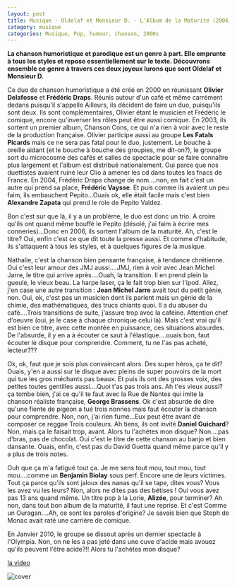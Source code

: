 ```yaml
---
layout: post
title: Musique - Oldelaf et Monsieur D. - L'Album de la Maturité (2006)
category: musique
categories: Musique, Pop, humour, chanson, 2000s
---
```

**La chanson humoristique et parodique est un genre à part. Elle emprunte à tous les styles et repose essentiellement sur le texte. Découvrons ensemble ce genre à travers ces deux joyeux lurons que sont Oldelaf et Monsieur D.**

Ce duo de chanson humoristique a été créé en 2000 en réunissant **Olivier Delafosse** et **Frédéric Draps**. Réunis autour d'un café et même carrément dedans puisqu'il s'appelle Ailleurs, ils décident de faire un duo, puisqu'ils sont deux. Ils sont complémentaires, Olivier étant le musicien et Frédéric le comique, encore qu'inverser les rôles peut être aussi comique. En 2003, ils sortent un premier album, Chanson Cons, ce qui n'a rien à voir avec le reste de la production française. Olivier participe aussi au groupe **Les Fatals Picards** mais ce ne sera pas fatal pour le duo, justement. Le bouche à oreille aidant (et le bouche à bouche des groupies, me dit-on?), le groupe sort du microcosme des cafés et salles de spectacle pour se faire connaître plus largement et l'album est distribué nationalement. Oui parce que nos duettistes avaient ruiné leur Clio à amener les cd dans toutes les fnacs de France. En 2004, Frédéric Draps change de nom....non, en fait c'est un autre qui prend sa place, **Frédéric Vaysse**. Et puis comme ils avaient un peu faim, ils embauchent Pepito...Ouais ok, elle était facile mais c'est bien **Alexandre Zapata** qui prend le role de Pepito Valdez.

Bon c'est sur que là, il y a un problème, le duo est donc un trio. A croire qu'ils ont quand même bouffé le Pepito (désolé, j'ai faim à écrire mes conneries)...Donc en 2006, ils sortent l'album de la maturité. Ah, c'est le titre? Oui, enfin c'est ce que dit toute la presse aussi. Et comme d'habitude, ils s'attaquent à tous les styles, et à quelques figures de la musique.

Nathalie, c'est la chanson bien pensante française, à tendance chrétienne. Oui c'est leur amour des JMJ aussi....JMJ, rien à voir avec Jean Michel Jarre, le titre qui arrive après....Ouah, la transition. Il en prend plein la gueule, le vieux beau. La harpe laser, ça le fait trop bien sur l'ipod. Allez, j'en case une autre transition : **Jean Michel Jarre** avait tout du petit génie, non. Oui, ok, c'est pas un musicien dont ils parlent mais un génie de la chimie, des mathématiques, des trucs chiants quoi. Il a du abuser du café....Trois transitions de suite, j'assure trop avec la caféine. Attention chef d'oeuvre (oui, je le case à chaque chronique celui là). Mais c'est vrai qu'il est bien ce titre, avec cette montée en puissance, ces situations absurdes. De l'absurde, il y en a à écouter ce saut à l'élastique....ouais bon, faut écouter le disque pour comprendre. Comment, tu ne l'as pas acheté, lecteur???

Ok, ok, faut que je sois plus convaincant alors. Des super héros, ça te dit? Ouais, y'en a aussi sur le disque avec pleins de super pouvoirs de la mort qui tue les gros méchants pas beaux. Et puis ils ont des grosses voix, des petites toutes gentilles aussi....Quoi t'as pas trois ans. Ah t'es vieux aussi? ça tombe bien, j'ai ce qu'il te faut avec la Rue de Nantes qui imite la chanson réaliste française, **George Brassens**. Ok c'est absurde de dire qu'une fiente de pigeon a tué trois nonnes mais faut écouter la chanson pour comprendre. Non, non, j'ai rien fumé...Eux peut être avant de composer ce reggae Trois couleurs. Ah tiens, ils ont invité **Daniel Guichard**? Non, mais ça le faisait trop, avant. Alors tu l'achètes mon disque? Non....pas d'bras, pas de chocolat. Oui c'est le titre de cette chanson au banjo et bien dansante. Ouais, enfin, c'est pas du David Guetta quand même parce qu'il y a plus de trois notes.

Ouh que ça m'a fatigué tout ça. Je me sens tout mou, tout mou, tout mou....comme un **Benjamin Biolay** sous perf. Encore une de leurs victimes. Tout ça parce qu'ils sont jaloux des nanas qu'il se tape, dites vous? Vous les avez vu les leurs? Non, alors ne dites pas des bétises ! Oui vous avez pas 13 ans quand même. Un titre pop à la Lorie, **Alizée**, pour terminer? Ah non, dans tout bon album de la maturité, il faut une reprise. Et c'est Comme un Ouragan....Ah, ce sont les paroles d'origine? Je savais bien que Steph de Monac avait raté une carrière de comique.

En Janvier 2010, le groupe se dissout après un dernier spectacle à l'Olympia. Non, on ne les a pas jeté dans une cuve d'acide mais avouez qu'ils peuvent l'être acide?!! Alors tu l'achètes mon disque?


[la video](https://www.youtube.com/watch?v=UGtKGX8B9hU)

![cover](http://cheziceman.files.wordpress.com/2014/11/oldelaf.jpg)
